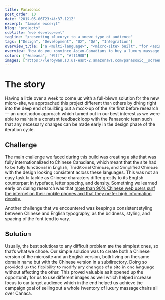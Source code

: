 ```yaml
---
title: Panasonic
post_order: 10
date: "2015-05-06T23:46:37.121Z"
excerpt: "Sample excerpt"
blog: "projects"
subtitle: "web development"
tagline: "presenting <luxury> to a <new> type of audience"
tags: ["Design", "Development", "UX", "QA", "Integration"]
overview_title: ["a <multi-language>", "<micro-site> built", "for <asian-canadians>"]
overview: "How do you convince Asian-Canadians to buy a luxury massage chair with a hefty price tag of $10,000 per unit? We were challenged to solve this problem for Panasonic as they were looking to reach a new demographic with the use of a microsite. Through many rounds of research and iterations, we ended up crafting a targeted solution that nearly depleted their entire inventory of expensive massage chairs in stores throughout the major cities in Canada. The multi-language microsite was built in one week with analytic and tracking integrations and allowed Panasonic to successfully monitor the behaviour of their new audience even after the campaign was over."
colors: ["#eaeaea", "#fff", "#ff1900"]
images: ["https://leroywan.s3.us-east-2.amazonaws.com/panasonic__screen.png", "https://leroywan.s3.us-east-2.amazonaws.com/panasonic__screen.png"]
---
```


# The story
Having a little over a week to come up with a full-blown solution for the new micro-site, we approached this project different than others by diving right into the deep end of building out a mock-up of the site first before research — an unorthodox approach which turned out in our best interest as we were able to maintain a constant feedback loop with the Panasonic team such that any necessary changes can be made early in the design phase of the iteration cycle.

## Challenge
The main challenge we faced during this build was creating a site that was fully internationalized to Chinese Canadians, which meant that the site had to be fully functional in English, Traditional Chinese, and Simplified Chinese with the design looking consistent across these languages. This was not an easy task to tackle as Chinese characters differ greatly to its English counterpart in typeface, letter spacing, and density. Something we learned early on during research was that [more than 90% Chinese web users surf the internet on their mobile phones and that they prefer high information density.](https://www.nngroup.com/articles/china-website-complexity/)

Another challenge that we encountered was keeping a consistent styling between Chinese and English typography, as the boldness, styling, and spacing of the font tend to vary.

## Solution
Usually, the best solutions to any difficult problem are the simplest ones, so that’s what we chose. Our simple solution was to create both a Chinese version of the microsite and an English version, both living on the same domain name but with the Chinese version in a subdirectory. Doing so provided us the flexibility to modify any changes of a site in one language without affecting the other. This proved valuable as it opened up the opportunity for us to use different images as well which helped increase focus to our target audience which in the end helped us achieve the campaign goal of selling out a whole inventory of luxury massage chairs all over Canada.

